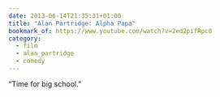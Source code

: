 ```yaml
---
date: 2013-06-14T21:35:31+01:00
title: "Alan Partridge: Alpha Papa"
bookmark_of: https://www.youtube.com/watch?v=2ed2pifRpc0
category:
  - film
  - alan_partridge
  - comedy
---
```


“Time for big school.”
